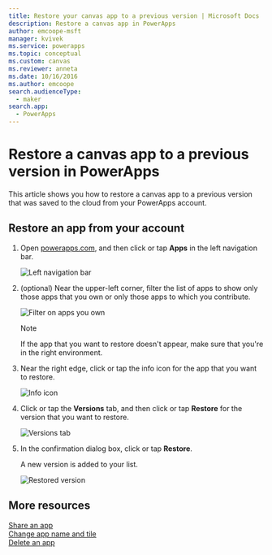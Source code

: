 ```yaml
---
title: Restore your canvas app to a previous version | Microsoft Docs
description: Restore a canvas app in PowerApps
author: emcoope-msft
manager: kvivek
ms.service: powerapps
ms.topic: conceptual
ms.custom: canvas
ms.reviewer: anneta
ms.date: 10/16/2016
ms.author: emcoope
search.audienceType: 
  - maker
search.app: 
  - PowerApps
---
```

# Restore a canvas app to a previous version in PowerApps
This article shows you how to restore a canvas app to a previous version that was saved to the cloud from your PowerApps account.

## Restore an app from your account
1. Open [powerapps.com](https://web.powerapps.com?utm_source=padocs&utm_medium=linkinadoc&utm_campaign=referralsfromdoc), and then click or tap **Apps** in the left navigation bar.

    ![Left navigation bar](./media/restore-an-app/file-apps.png)

2. (optional) Near the upper-left corner, filter the list of apps to show only those apps that you own or only those apps to which you contribute.

    ![Filter on apps you own](./media/restore-an-app/filter-list.png)

    > [!NOTE]
   > If the app that you want to restore doesn't appear, make sure that you're in the right environment.

3. Near the right edge, click or tap the info icon for the app that you want to restore.

    ![Info icon](./media/restore-an-app/app-options.png)

4. Click or tap the **Versions** tab, and then click or tap **Restore** for the version that you want to restore.

    ![Versions tab](./media/restore-an-app/restore-button-2.png)

5. In the confirmation dialog box, click or tap **Restore**.  

    A new version is added to your list.

    ![Restored version](./media/restore-an-app/versions-added-2.png)

## More resources
[Share an app](share-app.md)  
[Change app name and tile](set-name-tile.md)  
[Delete an app](delete-app.md)
